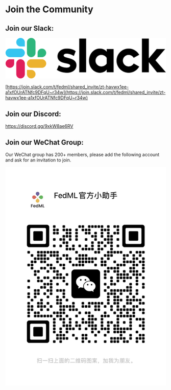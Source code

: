 # Join the Community


## Join our Slack:

<img src="./../_static/image/slack_logo.png" alt="drawing"  /> 
<br />

[https://join.slack.com/t/fedml/shared_invite/zt-havwx1ee-a1xfOUrATNfc9DFqU~r34w](https://join.slack.com/t/fedml/shared_invite/zt-havwx1ee-a1xfOUrATNfc9DFqU~r34w)

## Join our Discord:
https://discord.gg/9xkW8ae6RV

## Join our WeChat Group:

Our WeChat group has 200+ members, please add the following account and ask for an invitation to join. 

<img src="./../_static/image/wechat.jpeg" alt="drawing"  />
